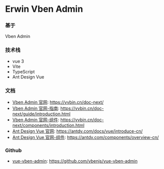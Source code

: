 # Erwin Vben Admin

### 基于

Vben Admin

### 技术栈

- vue 3
- Vite
- TypeScript
- Ant Design Vue

### 文档

- [Vben Admin 官网](https://vvbin.cn/doc-next/): https://vvbin.cn/doc-next/
- [Vben Admin 官网-指南](https://vvbin.cn/doc-next/guide/introduction.html): https://vvbin.cn/doc-next/guide/introduction.html
- [Vben Admin 官网-组件](https://vvbin.cn/doc-next/components/introduction.html): https://vvbin.cn/doc-next/components/introduction.html
- [Ant Design Vue 官网](https://antdv.com/docs/vue/introduce-cn/): https://antdv.com/docs/vue/introduce-cn/
- [Ant Design Vue 官网-组件](https://antdv.com/components/overview-cn/): https://antdv.com/components/overview-cn/


### Github

- [vue-vben-admin](https://github.com/vbenjs/vue-vben-admin): https://github.com/vbenjs/vue-vben-admin
